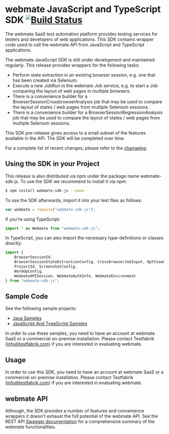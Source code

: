 # webmate JavaScript and TypeScript SDK [![Build Status](https://www.travis-ci.com/webmate-io/webmate-sdk-js.svg?branch=master)](https://www.travis-ci.com/webmate-io/webmate-sdk-js)

The webmate SaaS test automation platform provides testing services for testers and developers of web applications.
This SDK contains wrapper code used to call the webmate API from JavaScript and TypeScript applications.

The webmate JavaScript SDK is still under development and maintained regularly.
This release provides wrappers for the following tasks:

* Perform state extraction in an existing browser session, e.g. one that has been created via Selenium.
* Execute a new JobRun in the webmate Job service, e.g. to start a Job comparing the layout of web pages in multiple browsers.
* There is a convenience builder for a BrowserSessionCrossbrowserAnalysis job that may be used to compare the layout of states / web pages from multiple Selenium sessions.
* There is a convenience builder for a BrowserSessionRegressionAnalysis job that may be used to compare the layout of states / web pages from multiple Selenium sessions.

This SDK pre-release gives access to a small subset of the features available in the API. The SDK will be completed over time.

For a complete list of recent changes, please refer to the [changelog](CHANGES.md).


## Using the SDK in your Project

This release is also distributed via npm under the package name webmate-sdk-js.
To use the SDK we recommend to install it via npm:

```bash
$ npm install webmate-sdk-js --save
```

To use the SDK afterwards, import it into your test files as follows:

```js
var webmate = require("webmate-sdk-js");
```

If you're using TypeScript:

```ts
import * as Webmate from "webmate-sdk-js";
```

In TypeScript, you can also import the necessary type-definitions or classes directly:

```ts
import {
    BrowserSessionId,
    BrowserSessionStateExtractionConfig, CrossbrowserJobInput, OptViewPortDimension,
    ProjectId, ScreenshotConfig,
    WarmUpConfig,
    WebmateAPISession, WebmateAuthInfo, WebmateEnvironment
} from "webmate-sdk-js";
```


## Sample Code

See the following sample projects:
* [Java Samples](https://github.com/webmate-io/webmate-sdk-samples)
* [JavaScript And TypeScript Samples](https://github.com/webmate-io/webmate-sdk-js-samples)

In order to use these samples, you need to have an account at webmate SaaS or a commercial on-premise installation.
Please contact Testfabrik (info@testfabrik.com) if you are interested in evaluating webmate.


## Usage

In order to use this SDK, you need to have an account at webmate SaaS or a commercial on-premise installation.
Please contact Testfabrik (info@testfabrik.com) if you are interested in evaluating webmate.


## webmate API

Although, the SDK provides a number of features and convenience wrappers it doesn't exhaust the full potential of the webmate API.
See the REST API [Swagger documentation](https://app.webmate.io/api/swagger) for a comprehensive summary of the webmate functionalities.
